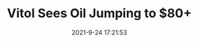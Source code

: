 ---
"title": "Vitol Sees Oil Jumping to $80+"
"date": "2021-9-24 17:21:53"
"feed_name": "RIGZONE"
"feed_website": "http://www.rigzone.com/"
"feed_rss": "http://www.rigzone.com/news/rss/rigzone_latest.aspx"
"link": "https://www.rigzone.com/news/wire/vitol_sees_oil_jumping_to_80-24-sep-2021-166528-article/?rss=true"
"file": "_posts/2021-1-1-c3254e003621cdfa58d6cbd2e568e96eb5f3dcc4.md"
"accident": "0"
"drilling": "0"
"dead": "0"
"injured": "0"
"where": "unknown site"
---